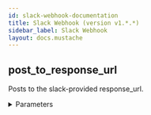 ```yaml
---
id: slack-webhook-documentation
title: Slack Webhook (version v1.*.*)
sidebar_label: Slack Webhook
layout: docs.mustache
---
```


## post_to_response_url

Posts to the slack-provided response_url. 

<details><summary>Parameters</summary>

### response_url (required)

The response_url to post to, given by Slack. This will look something like https://hooks.slack.com/...

**Type:** STRING

### attachments

A JSON-based array of structured attachments.

**Type:** ARRAY

### post_body

Optional. Message arguments in JSON object form as defined here (except for token and channel): https://api.slack.com/methods/chat.postMessage#formatting. The "text" and "attachments" parameters will be appended to this object and sent.

**Type:** OBJECT

### text

Text of the message to send. This field is usually required, unless you're providing only attachments.

**Type:** STRING

</details>

